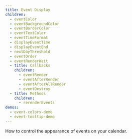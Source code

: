 ```yaml
---
title: Event Display
children:
  - eventColor
  - eventBackgroundColor
  - eventBorderColor
  - eventTextColor
  - eventTimeFormat
  - displayEventTime
  - displayEventEnd
  - nextDayThreshold
  - eventOrder
  - eventRenderWait
  - title: Callbacks
    children:
      - eventRender
      - eventAfterRender
      - eventAfterAllRender
      - eventDestroy
  - title: Methods
    children:
      - rerenderEvents
demos:
  - event-colors-demo
  - event-tooltip-demo
---
```


How to control the appearance of events on your calendar.
